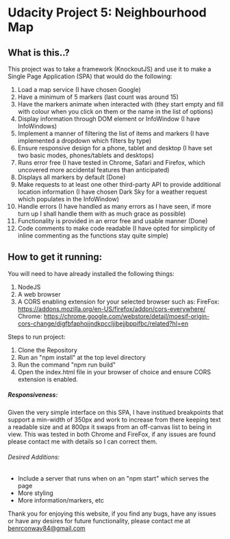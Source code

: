 # Udacity Project 5: Neighbourhood Map

## What is this..?

This project was to take a framework (KnockoutJS) and use it to make a Single Page
Application (SPA) that would do the following:
1) Load a map service (I have chosen Google)
2) Have a minimum of 5 markers (last count was around 15)
3) Have the markers animate when interacted with (they start empty and fill with colour
  when you click on them or the name in the list of options)
4) Display information through DOM element or InfoWindow (I have InfoWindows)
5) Implement a manner of filtering the list of items and markers (I have
  implemented a dropdown which filters by type)
6) Ensure responsive design for a phone, tablet and desktop (I have set two basic
  modes, phones/tablets and desktops)
7) Runs error free (I have tested in Chrome, Safari and Firefox, which uncovered
  more accidental features than anticipated)
8) Displays all markers by default (Done)
9) Make requests to at least one other third-party API to provide additional
location information (I have chosen Dark Sky for a weather request which
  populates in the InfoWindow)
10) Handle errors (I have handled as many errors as I have seen, if more turn up
  I shall handle them with as much grace as possible)
11) Functionality is provided in an error free and usable manner (Done)
12) Code comments to make code readable (I have opted for simplicity of inline
  commenting as the functions stay quite simple)

## How to get it running:

You will need to have already installed the following things:
1) NodeJS
2) A web browser
3) A CORS enabling extension for your selected browser such as:
  FireFox: https://addons.mozilla.org/en-US/firefox/addon/cors-everywhere/
  Chrome: https://chrome.google.com/webstore/detail/moesif-origin-cors-change/digfbfaphojjndkpccljibejjbppifbc/related?hl=en

Steps to run project:
1) Clone the Repository
2) Run an "npm install" at the top level directory
3) Run the command "npm run build"
4) Open the index.html file in your browser of choice and ensure CORS extension is enabled.


##### Responsiveness:
Given the very simple interface on this SPA, I have institued breakpoints that
support a min-width of 350px and work to increase from there keeping text a
readable size and at 800px it swaps from an off-canvas list to being in view.
This was tested in both Chrome and FireFox, if any issues are found please
contact me with details so I can correct them.


###### Desired Additions:
- Include a server that runs when on an "npm start" which serves the page
- More styling
- More information/markers, etc


Thank you for enjoying this website, if you find any bugs, have any issues
or have any desires for future functionality, please contact me at
benrconway84@gmail.com
